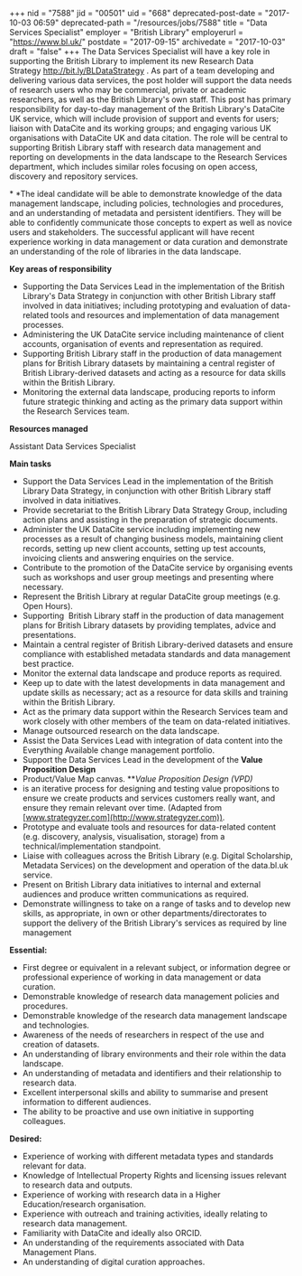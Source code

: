 +++
nid = "7588"
jid = "00501"
uid = "668"
deprecated-post-date = "2017-10-03 06:59"
deprecated-path = "/resources/jobs/7588"
title = "Data Services Specialist"
employer = "British Library"
employerurl = "https://www.bl.uk/"
postdate = "2017-09-15"
archivedate = "2017-10-03"
draft = "false"
+++
The Data Services Specialist will have a key role in supporting the
British Library to implement its new Research Data
Strategy <http://bit.ly/BLDataStrategy> . As part of a team developing
and delivering various data services, the post holder will support the
data needs of research users who may be commercial, private or academic
researchers, as well as the British Library's own staff. This post has
primary responsibility for day-to-day management of the British
Library's DataCite UK service, which will include provision of support
and events for users; liaison with DataCite and its working groups; and
engaging various UK organisations with DataCite UK and data citation.
The role will be central to supporting British Library staff with
research data management and reporting on developments in the data
landscape to the Research Services department, which includes similar
roles focusing on open access, discovery and repository services.

* *The ideal candidate will be able to demonstrate knowledge of the
data management landscape, including policies, technologies and
procedures, and an understanding of metadata and persistent identifiers.
They will be able to confidently communicate those concepts to expert as
well as novice users and stakeholders. The successful applicant will
have recent experience working in data management or data curation and
demonstrate an understanding of the role of libraries in the data
landscape.

**Key areas of responsibility**

-   Supporting the Data Services Lead in the implementation of the
    British Library's Data Strategy in conjunction with other British
    Library staff involved in data initiatives; including prototyping
    and evaluation of data-related tools and resources and
    implementation of data management processes.
-   Administering the UK DataCite service including maintenance of
    client accounts, organisation of events and representation as
    required.
-   Supporting British Library staff in the production of data
    management plans for British Library datasets by maintaining a
    central register of British Library-derived datasets and acting as a
    resource for data skills within the British Library.
-   Monitoring the external data landscape, producing reports to inform
    future strategic thinking and acting as the primary data support
    within the Research Services team.

**Resources managed**

Assistant Data Services Specialist

**Main tasks**

-   Support the Data Services Lead in the implementation of the British
    Library Data Strategy, in conjunction with other British Library
    staff involved in data initiatives.
-   Provide secretariat to the British Library Data Strategy Group,
    including action plans and assisting in the preparation of strategic
    documents.
-   Administer the UK DataCite service including implementing new
    processes as a result of changing business models, maintaining
    client records, setting up new client accounts, setting up test
    accounts, invoicing clients and answering enquiries on the service.
-   Contribute to the promotion of the DataCite service by organising
    events such as workshops and user group meetings and presenting
    where necessary.
-   Represent the British Library at regular DataCite group meetings
    (e.g. Open Hours).
-   Supporting  British Library staff in the production of data
    management plans for British Library datasets by providing
    templates, advice and presentations.
-   Maintain a central register of British Library-derived datasets and
    ensure compliance with established metadata standards and data
    management best practice.
-   Monitor the external data landscape and produce reports as required.
-   Keep up to date with the latest developments in data management and
    update skills as necessary; act as a resource for data skills and
    training within the British Library.
-   Act as the primary data support within the Research Services team
    and work closely with other members of the team on data-related
    initiatives.
-   Manage outsourced research on the data landscape.
-   Assist the Data Services Lead with integration of data content into
    the Everything Available change management portfolio.
-   Support the Data Services Lead in the development of the **Value
    Proposition Design**
-  Product/Value Map canvas. ***Value
    Proposition Design (VPD)*
-  is an iterative process for designing and
    testing value propositions to ensure we create products and services
    customers really want, and ensure they remain relevant over time.
    (Adapted from [www.strategyzer.com](http://www.strategyzer.com)).
-   Prototype and evaluate tools and resources for data-related content
    (e.g. discovery, analysis, visualisation, storage) from a
    technical/implementation standpoint.
-   Liaise with colleagues across the British Library (e.g. Digital
    Scholarship, Metadata Services) on the development and operation of
    the data.bl.uk service.
-   Present on British Library data initiatives to internal and external
    audiences and produce written communications as required.
-   Demonstrate willingness to take on a range of tasks and to develop
    new skills, as appropriate, in own or other departments/directorates
    to support the delivery of the British Library's services as
    required by line management
  
**Essential:**

-   First degree or equivalent in a relevant subject, or information
    degree or professional experience of working in data management or
    data curation.
-   Demonstrable knowledge of research data management policies and
    procedures.
-   Demonstrable knowledge of the research data management landscape and
    technologies.
-   Awareness of the needs of researchers in respect of the use and
    creation of datasets.
-   An understanding of library environments and their role within the
    data landscape.
-   An understanding of metadata and identifiers and their relationship
    to research data.
-   Excellent interpersonal skills and ability to summarise and present
    information to different audiences.
-   The ability to be proactive and use own initiative in supporting
    colleagues.

**Desired:**

-   Experience of working with different metadata types and standards
    relevant for data.
-   Knowledge of Intellectual Property Rights and licensing issues
    relevant to research data and outputs.
-   Experience of working with research data in a Higher
    Education/research organisation.
-   Experience with outreach and training activities, ideally relating
    to research data management.
-   Familiarity with DataCite and ideally also ORCID.
-   An understanding of the requirements associated with Data Management
    Plans.
-   An understanding of digital curation approaches.
